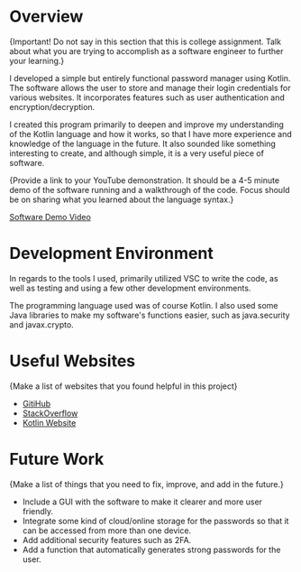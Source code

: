 # Overview

{Important! Do not say in this section that this is college assignment. Talk about what you are trying to accomplish as a software engineer to further your learning.}

I developed a simple but entirely functional password manager using Kotlin. The software allows the user to store and manage their login credentials for various websites. It incorporates features such as user authentication and encryption/decryption. 

I created this program primarily to deepen and improve my understanding of the Kotlin language and how it works, so that I have more experience and knowledge of the language in the future. It also sounded like something interesting to create, and although simple, it is a very useful piece of software.

{Provide a link to your YouTube demonstration. It should be a 4-5 minute demo of the software running and a walkthrough of the code. Focus should be on sharing what you learned about the language syntax.}

[Software Demo Video](http://youtube.link.goes.here)

# Development Environment

In regards to the tools I used, primarily utilized VSC to write the code, as well as testing and using a few other development environments.

The programming language used was of course Kotlin. I also used some Java libraries to make my software's functions easier, such as java.security and javax.crypto.

# Useful Websites

{Make a list of websites that you found helpful in this project}

- [GitiHub](https://github.com/)
- [StackOverflow](https://stackoverflow.com/)
- [Kotlin Website](https://kotlinlang.org/)

# Future Work

{Make a list of things that you need to fix, improve, and add in the future.}

- Include a GUI with the software to make it clearer and more user friendly.
- Integrate some kind of cloud/online storage for the passwords so that it can be accessed from more than one device.
- Add additional security features such as 2FA.
- Add a function that automatically generates strong passwords for the user.